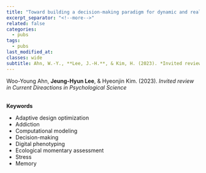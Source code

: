 ```yaml
---
title: "Toward building a decision-making paradigm for dynamic and real-world addictive behaviors"
excerpt_separator: "<!--more-->"
related: false
categories:
  - pubs
tags:
  - pubs
last_modified_at: 
classes: wide
subtitle: Ahn, W.-Y., **Lee, J.-H.**, & Kim, H. (2023). *Invited review in Current Direactions in Psychological Science* 
---
```

Woo-Young Ahn, **Jeung-Hyun Lee**, & Hyeonjin Kim. (2023). *Invited review in Current Direactions in Psychological Science*   
<br/>
     

**Keywords**  

- Adaptive design optimization
- Addiction
- Computational modeling
- Decision-making
- Digital phenotyping  
- Ecological momentary assessment
- Stress
- Memory
